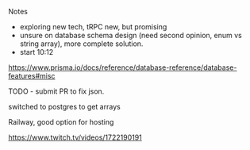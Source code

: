 Notes

- exploring new tech, tRPC new, but promising
- unsure on database schema design (need second opinion, enum vs string array), more complete solution. 
- start 10:12

https://www.prisma.io/docs/reference/database-reference/database-features#misc

TODO - submit PR to fix json.

switched to postgres to get arrays 

Railway, good option for hosting

https://www.twitch.tv/videos/1722190191
